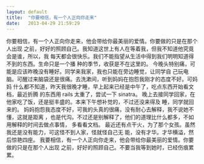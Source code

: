 ```yaml
---
layout: default
title:  "你要相信，有一个人正向你走来"
date:   2013-04-29 21:59:29
---
```


你要相信，有一个人正向你走来，他会带给你最美丽的爱情。你要做的只是在那个人出现
之前，好好的照顾自己。我知道这世上有人在等着我，但我不知道他究竟会是谁，所以，我
每天都会很快乐。我们不能指望从生活中得到我们明明知道得不到的东西。生命只是一个播
种的季节，收获是不在这里的。
 今晚头特别痛，可能是应该昨晚没有睡好。同学来我家，我也只能在旁边睡觉，让同学自
己玩电脑。可醒过来脑袋还是很痛。去洗漱间，听到妈妈在抱怨我刚才的态度不好。可妈妈
什么都不知道，昨天我很晚才睡，早上起来已经是中午了，吃点东西开始看文档，最近折腾
的东西用 rails 太重了，尝试一下 sinatra。
 晚上去接同学回家，在他家吃了饭，还是挺丰盛的。本来下午想补觉的，不过还没来得及
睡，同学就回来的。
 妈妈抱怨我态度不好，可我的头真的很痛，没有耐心去解释，我不说她不懂，这就是距离
，也是代沟。不过还是别解释了，他们的道理比什么都多，不如用解释的时间去做点事情，
多看看文档。
 最近还有点干火，为了那个女孩。虽然我还是没有能力，可这怪不到人家，怪就怪自己无
能，没有才华。才华横溢，然后惊艳四座。
 我要相信，有一个人正向你走来，他会带给你最美丽的爱情。你要做的只是在那个人出现
之前，好好的照顾自己。不要当我等到她时，已经伤痕累累。

